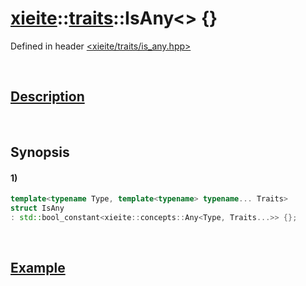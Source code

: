 # [xieite](../../xieite.md)\:\:[traits](../../traits.md)\:\:IsAny\<\> \{\}
Defined in header [<xieite/traits/is_any.hpp>](../../../include/xieite/traits/is_any.hpp)

&nbsp;

## [Description](../concepts/any.md#Description)

&nbsp;

## Synopsis
#### 1)
```cpp
template<typename Type, template<typename> typename... Traits>
struct IsAny
: std::bool_constant<xieite::concepts::Any<Type, Traits...>> {};
```

&nbsp;

## [Example](../concepts/any.md#Example)
